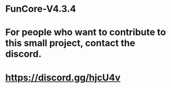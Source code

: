 # FunCore-V4.3.4
# For people who want to contribute to this small project, contact the discord. 
# https://discord.gg/hjcU4v
